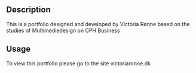 ## Description
This is a portfolio designed and developed by Victoria Rønne based on the studies of Multimediedesign on CPH Business

## Usage
To view this portfolio please go to the site victoriaronne.dk